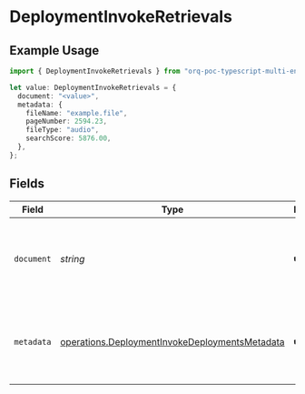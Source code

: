 # DeploymentInvokeRetrievals

## Example Usage

```typescript
import { DeploymentInvokeRetrievals } from "orq-poc-typescript-multi-env-version/models/operations";

let value: DeploymentInvokeRetrievals = {
  document: "<value>",
  metadata: {
    fileName: "example.file",
    pageNumber: 2594.23,
    fileType: "audio",
    searchScore: 5876.00,
  },
};
```

## Fields

| Field                                                                                                            | Type                                                                                                             | Required                                                                                                         | Description                                                                                                      |
| ---------------------------------------------------------------------------------------------------------------- | ---------------------------------------------------------------------------------------------------------------- | ---------------------------------------------------------------------------------------------------------------- | ---------------------------------------------------------------------------------------------------------------- |
| `document`                                                                                                       | *string*                                                                                                         | :heavy_check_mark:                                                                                               | Content of the retrieved chunk from the knowledge base                                                           |
| `metadata`                                                                                                       | [operations.DeploymentInvokeDeploymentsMetadata](../../models/operations/deploymentinvokedeploymentsmetadata.md) | :heavy_check_mark:                                                                                               | Metadata of the retrieved chunk from the knowledge base                                                          |